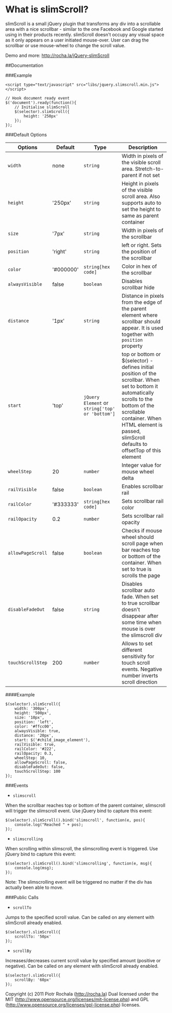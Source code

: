 # What is slimScroll?

slimScroll is a small jQuery plugin that transforms any div into a scrollable area with a nice scrollbar - similar to the one Facebook and Google started using in their products recently. slimScroll doesn't occupy any visual space as it only appears on a user initiated mouse-over. User can drag the scrollbar or use mouse-wheel to change the scroll value.

Demo and more: http://rocha.la/jQuery-slimScroll

##Documentation

###Example
```
<script type="text/javascript" src="libs/jquery.slimscroll.min.js"></script>

// Hook document ready event
$('document').ready(function(){
    // Initialise slimScroll
    $(selector).slimScroll({
        height: '250px'
    });
});
```

###Default Options

| Options           | Default                   | Type              |   Description |
| ----------------- | ------------------------- | ----------------- | --------------
| `width`           | none                      | `string`          | Width in pixels of the visible scroll area. Stretch-to-parent if not set |
| `height`          | '250px'                   | `string`          | Height in pixels of the visible scroll area. Also supports auto to set the height to same as parent container |
| `size`            | '7px'                     | `string`          | Width in pixels of the scrollbar |
| `position`        | 'right'                   | `string`          | left or right. Sets the position of the scrollbar|
| `color`           | '#000000'                 | `string[hex code]`| Color in hex of the scrollbar |
| `alwaysVisible`   | false                     | `boolean`         | Disables scrollbar hide |
| `distance`        | '1px'                     | `string`          | Distance in pixels from the edge of the parent element where scrollbar should appear. It is used together with `position` property |
| `start`           | 'top'                     | `jQuery Element` or `string['top' or 'bottom']`  | top or bottom or $(selector) - defines initial position of the scrollbar. When set to bottom it automatically scrolls to the bottom of the scrollable container. When HTML element is passed, slimScroll defaults to offsetTop of this element |
| `wheelStep`       | 20                        | `number`          | Integer value for mouse wheel delta |
| `railVisible`     | false                     | `boolean`         | Enables scrollbar rail |
| `railColor`       | '#333333'                 | `string[hex code]`| Sets scrollbar rail color |
| `railOpacity`     | 0.2                       | `number`          | Sets scrollbar rail opacity |
| `allowPageScroll` | false                     | `boolean`         | Checks if mouse wheel should scroll page when bar reaches top or bottom of the container. When set to true is scrolls the page |
| `disableFadeOut`  | false                     | `string`          | Disables scrollbar auto fade. When set to true scrollbar doesn't disappear after some time when mouse is over the slimscroll div |
| `touchScrollStep` | 200                       | `number`          | Allows to set different sensitivity for touch scroll events. Negative number inverts scroll direction |
 
####Example
```
$(selector).slimScroll({
    width: '300px',
    height: '500px',
    size: '10px',
    position: 'left',
    color: '#ffcc00',
    alwaysVisible: true,
    distance: '20px',
    start: $('#child_image_element'),
    railVisible: true,
    railColor: '#222',
    railOpacity: 0.3,
    wheelStep: 10,
    allowPageScroll: false,
    disableFadeOut: false,
    touchScrollStep: 100
});
```
###Events
* `slimscroll`

When the scrollbar reaches top or bottom of the parent container, slimscroll will trigger the slimscroll event. Use jQuery bind to capture this event:

```
$(selector).slimScroll().bind('slimscroll', function(e, pos){
    console.log("Reached " + pos);
});
```

* `slimscrolling`

When scrolling within slimscroll, the slimscrolling event is triggered. Use jQuery bind to capture this event:

```
$(selector).slimScroll().bind('slimscrolling', function(e, msg){
    console.log(msg);
});
```

Note: The slimscrolling event will be triggered no matter if the div has actually been able to move.


###Public Calls

* `scrollTo`

Jumps to the specified scroll value. Can be called on any element with slimScroll already enabled. 

```
$(selector).slimScroll({ 
    scrollTo: '50px' 
});
```

* `scrollBy`

Increases/decreases current scroll value by specified amount (positive or negative). Can be called on any element with slimScroll already enabled.

```
$(selector).slimScroll({ 
    scrollBy: '60px' 
});
```



Copyright (c) 2011 Piotr Rochala (http://rocha.la)
Dual licensed under the MIT (http://www.opensource.org/licenses/mit-license.php) and GPL (http://www.opensource.org/licenses/gpl-license.php) licenses.
